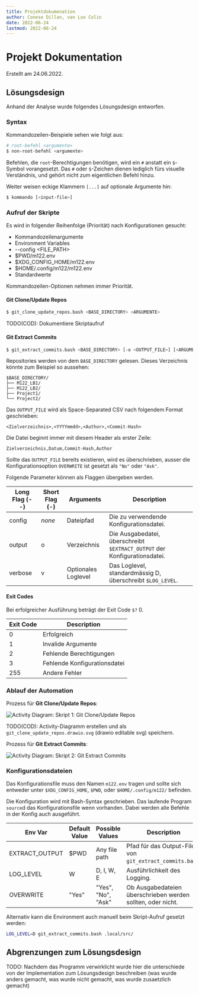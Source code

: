 ```yaml
---
title: Projektdokumenation
author: Conese Dillan, van Loo Colin
date: 2022-06-24
lastmod: 2022-06-24
---
```


# Projekt Dokumentation

Erstellt am 24.06.2022.

## Lösungsdesign

Anhand der Analyse wurde folgendes Lösungsdesign entworfen.

### Syntax

Kommandozeilen-Beispiele sehen wie folgt aus:

```bash
# root-befehl <argumente>
$ non-root-befehl <argumente>
```

Befehlen, die `root`-Berechtigungen benötigen, wird ein `#` anstatt ein
`$`-Symbol vorangesetzt. Das `#` oder `$`-Zeichen dienen lediglich fürs
visuelle Verständnis, und gehört nicht zum eigentlichen Befehl hinzu.

Weiter weisen eckige Klammern `[...]` auf optionale Argumente hin:

```bash
$ kommando [<input-file>]
```

### Aufruf der Skripte

Es wird in folgender Reihenfolge (Priorität) nach Konfigurationen gesucht:

* Kommandozeilenargumente
* Environment Variables
* --config <FILE_PATH>
* $PWD/m122.env
* $XDG_CONFIG_HOME/m122.env
* $HOME/.config/m122/m122.env
* Standardwerte

Kommandozeilen-Optionen nehmen immer Priorität.

#### Git Clone/Update Repos

```bash
$ git_clone_update_repos.bash <BASE_DIRECTORY> <ARGUMENTE>
```

TODO(COD): Dokumentiere Skriptaufruf

#### Git Extract Commits

```bash
$ git_extract_commits.bash <BASE_DIRECTORY> [-o <OUTPUT_FILE>] [<ARGUMENTE>]
```

Repositories werden von dem `BASE_DIRECTORY` gelesen. Dieses Verzeichnis könnte
zum Beispiel so aussehen:

```
$BASE_DIRECTORY/
├── M122_LB1/
├── M122_LB2/
├── Project1/
└── Project2/
```

Das `OUTPUT_FILE` wird als Space-Separated CSV nach folgendem Format
geschrieben:

```
<Zielverzeichnis>,<YYYYmmdd>,<Author>,<Commit-Hash>
```

Die Datei beginnt immer mit diesem Header als erster Zeile:

```
Zielverzeichnis,Datum,Commit-Hash,Author
```

Sollte das `OUTPUT_FILE` bereits existieren, wird es überschrieben, ausser die
Konfigurationsoption `OVERWRITE` ist gesetzt als `"No"` oder `"Ask"`.

Folgende Parameter können als Flaggen übergeben werden.

Long Flag (--) | Short Flag (-) | Arguments | Description
-------------- | -------------- | --------- | -----------
config         | _none_         | Dateipfad | Die zu verwendende Konfigurationsdatei.
output         | o              | Verzeichnis | Die Ausgabedatei, überschreibt `$EXTRACT_OUTPUT` der Konfigurationsdatei.
verbose        | v              | Optionales Loglevel | Das Loglevel, standardmässig D, überschreibt `$LOG_LEVEL`.

#### Exit Codes

Bei erfolgreicher Ausführung beträgt der Exit Code `$?` 0.

Exit Code | Description
--------- | -----------
0         | Erfolgreich
1         | Invalide Argumente
2         | Fehlende Berechtigungen
3         | Fehlende Konfigurationsdatei
255       | Andere Fehler

### Ablauf der Automation

Prozess für **Git Clone/Update Repos**:

![Activity Diagram: Skript 1: Git Clone/Update Repos](git_clone_update_repos.drawio.svg)

TODO(COD): Activity-Diagramm erstellen und als `git_clone_update_repos.drawio.svg` (drawio editable svg) speichern.

Prozess für **Git Extract Commits**:

![Activity Diagram: Skript 2: Git Extract Commits](git_extract_commits.drawio.svg)

### Konfigurationsdateien

Das Konfigurationsfile muss den Namen `m122.env` tragen und sollte sich
entweder unter `$XDG_CONFIG_HOME`, `$PWD`, oder `$HOME/.config/m122/` befinden.

Die Konfiguration wird mit Bash-Syntax geschrieben. Das laufende Program
`source`d das Konfigurationsfile wenn vorhanden. Dabei werden alle Befehle in
der Konfig auch ausgeführt.

Env Var | Default Value | Possible Values | Description
------- | ------------- | --------------- | -----------
EXTRACT_OUTPUT | $PWD   | Any file path   | Pfad für das Output-File von `git_extract_commits.bash`.
LOG_LEVEL | W           | D, I, W, E      | Ausführlichkeit des Logging.
OVERWRITE | "Yes"       | "Yes", "No", "Ask" | Ob Ausgabedateien überschrieben werden sollten, oder nicht.

Alternativ kann die Environment auch manuell beim Skript-Aufruf gesetzt werden:

```bash
LOG_LEVEL=D git_extract_commits.bash .local/src/
```

## Abgrenzungen zum Lösungsdesign

TODO: Nachdem das Programm verwirklicht wurde hier die unterschiede von der
Implementation zum Lösungsdesign beschreiben (was wurde anders gemacht, was
wurde nicht gemacht, was wurde zusaetzlich gemacht)
